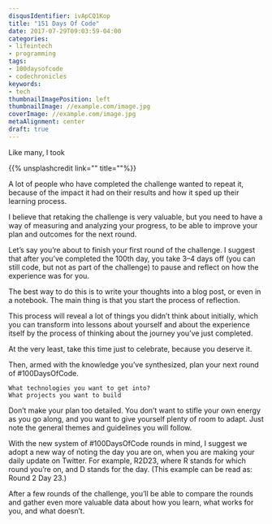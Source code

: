 ```yaml
---
disqusIdentifier: ivApCQ1Kop
title: "151 Days Of Code"
date: 2017-07-29T09:03:59-04:00
categories:
- lifeintech
- programming
tags:
- 100daysofcode
- codechronicles
keywords:
- tech
thumbnailImagePosition: left
thumbnailImage: //example.com/image.jpg
coverImage: //example.com/image.jpg
metaAlignment: center
draft: true
---
```


Like many, I took

<!--more-->

{{% unsplashcredit link="" title=""%}}



A lot of people who have completed the challenge wanted to repeat it, because of the impact it had on their results and how it sped up their learning process.

I believe that retaking the challenge is very valuable, but you need to have a way of measuring and analyzing your progress, to be able to improve your plan and outcomes for the next round.

Let’s say you’re about to finish your first round of the challenge. I suggest that after you’ve completed the 100th day, you take 3–4 days off (you can still code, but not as part of the challenge) to pause and reflect on how the experience was for you.

The best way to do this is to write your thoughts into a blog post, or even in a notebook. The main thing is that you start the process of reflection.

This process will reveal a lot of things you didn’t think about initially, which you can transform into lessons about yourself and about the experience itself by the process of thinking about the journey you’ve just completed.

At the very least, take this time just to celebrate, because you deserve it.

Then, armed with the knowledge you’ve synthesized, plan your next round of #100DaysOfCode.

    What technologies you want to get into?
    What projects you want to build

Don’t make your plan too detailed. You don’t want to stifle your own energy as you go along, and you want to give yourself plenty of room to adapt. Just note the general themes and guidelines you will follow.

With the new system of #100DaysOfCode rounds in mind, I suggest we adopt a new way of noting the day you are on, when you are making your daily update on Twitter. For example, R2D23, where R stands for which round you’re on, and D stands for the day. (This example can be read as: Round 2 Day 23.)

After a few rounds of the challenge, you’ll be able to compare the rounds and gather even more valuable data about how you learn, what works for you, and what doesn’t.
